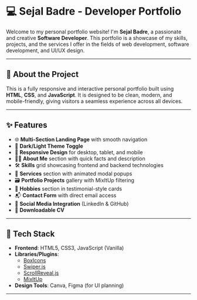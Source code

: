 # 💻 Sejal Badre - Developer Portfolio

Welcome to my personal portfolio website! I'm **Sejal Badre**, a passionate and creative **Software Developer**. This portfolio is a showcase of my skills, projects, and the services I offer in the fields of web development, software development, and UI/UX design.

---

## 📌 About the Project

This is a fully responsive and interactive personal portfolio built using **HTML**, **CSS**, and **JavaScript**. It is designed to be clean, modern, and mobile-friendly, giving visitors a seamless experience across all devices.

---

## ✨ Features

- 🌐 **Multi-Section Landing Page** with smooth navigation
- 🌙 **Dark/Light Theme Toggle**
- 📱 **Responsive Design** for desktop, tablet, and mobile
- 🧑‍💻 **About Me** section with quick facts and description
- 🛠️ **Skills** grid showcasing frontend and backend technologies
- 🧩 **Services** section with animated modal popups
- 🗃️ **Portfolio Projects** gallery with MixItUp filtering
- 🎯 **Hobbies** section in testimonial-style cards
- 📬 **Contact Form** with direct email access
- 🔗 **Social Media Integration** (LinkedIn & GitHub)
- 💾 **Downloadable CV**

---

## 🧠 Tech Stack

- **Frontend**: HTML5, CSS3, JavaScript (Vanilla)
- **Libraries/Plugins**:
  - [BoxIcons](https://boxicons.com/)
  - [Swiper.js](https://swiperjs.com/)
  - [ScrollReveal.js](https://scrollrevealjs.org/)
  - [MixItUp](https://www.kunkalabs.com/mixitup/)
- **Design Tools**: Canva, Figma (for UI planning)

---


